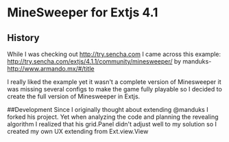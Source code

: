 # MineSweeper for Extjs 4.1

## History
While I was checking out http://try.sencha.com I came across this example:
http://try.sencha.com/extjs/4.1.1/community/minesweeper/ by manduks-http://www.armando.mx/#/title

I really liked the example yet it wasn't a complete version of Minesweeper it was missing several configs to make the game fully playable so I decided to create the full version of Minesweeper in Extjs.

##Development
Since I originally thought about extending @manduks I forked his project. Yet when analyzing the code and planning the revealing algorithm I realized that his grid.Panel didn't adjust well to my solution so I created my own UX extending from Ext.view.View
